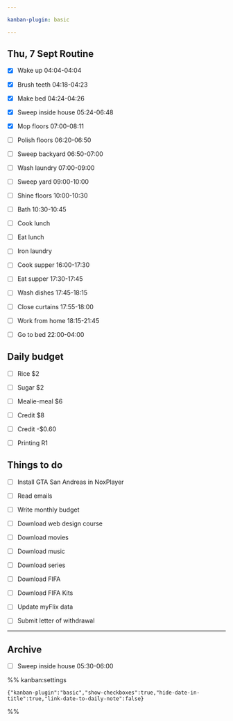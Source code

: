 ```yaml
---

kanban-plugin: basic

---
```


## Thu, 7 Sept Routine

- [x] Wake up 04:04-04:04
- [x] Brush teeth 04:18-04:23
- [x] Make bed 04:24-04:26
- [x] Sweep inside house 05:24-06:48
- [x] Mop floors 07:00-08:11
- [ ] Polish floors 06:20-06:50
- [ ] Sweep backyard 06:50-07:00
- [ ] Wash laundry 07:00-09:00
- [ ] Sweep yard 09:00-10:00
- [ ] Shine floors 10:00-10:30
- [ ] Bath 10:30-10:45
- [ ] Cook lunch
- [ ] Eat lunch
- [ ] Iron laundry
- [ ] Cook supper 16:00-17:30
- [ ] Eat supper 17:30-17:45
- [ ] Wash dishes 17:45-18:15
- [ ] Close curtains 17:55-18:00
- [ ] Work from home 18:15-21:45
- [ ] Go to bed 22:00-04:00


## Daily budget

- [ ] Rice $2
- [ ] Sugar $2
- [ ] Mealie-meal $6
- [ ] Credit $8
- [ ] Credit -$0.60
- [ ] Printing R1


## Things to do

- [ ] Install GTA San Andreas in NoxPlayer
- [ ] Read emails
- [ ] Write monthly budget
- [ ] Download web design course
- [ ] Download movies
- [ ] Download music
- [ ] Download series
- [ ] Download FIFA
- [ ] Download FIFA Kits
- [ ] Update myFlix data
- [ ] Submit letter of withdrawal


***

## Archive

- [ ] Sweep inside house 05:30-06:00

%% kanban:settings
```
{"kanban-plugin":"basic","show-checkboxes":true,"hide-date-in-title":true,"link-date-to-daily-note":false}
```
%%